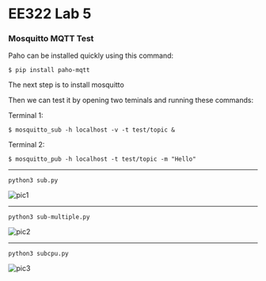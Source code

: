 # EE322 Lab 5

### Mosquitto MQTT Test


Paho can be installed quickly using this command:

` $ pip install paho-mqtt `

The next step is to install mosquitto

Then we can test it by opening two teminals and running these commands:

Terminal 1:

` $ mosquitto_sub -h localhost -v -t test/topic & `


Terminal 2:

`$ mosquitto_pub -h localhost -t test/topic -m "Hello" `

---

`python3 sub.py`

![pic1](https://github.com/Githubpucci/EE-322/assets/116912039/b7c94d23-1dcc-41ae-9b6e-18b14da62220)

---

`python3 sub-multiple.py`

![pic2](https://github.com/Githubpucci/EE-322/assets/116912039/00af82c0-bffc-48f6-9835-d787d4553874)

---

`python3 subcpu.py`


![pic3](https://github.com/Githubpucci/EE-322/assets/116912039/6c86e1fc-2d9e-4151-b187-5608505dbe20)
